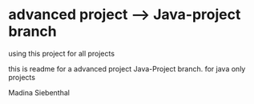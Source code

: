 # advanced project --> Java-project branch
using this project for all projects  

this is readme for a advanced project Java-Project branch.
for java only projects

Madina Siebenthal
